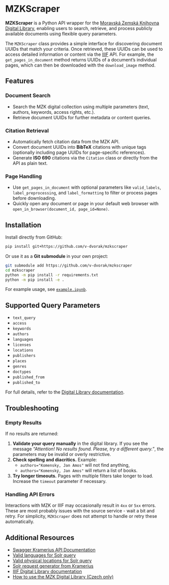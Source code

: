 # MZKScraper

**MZKScraper** is a Python API wrapper for the [Moravská Zemská Knihovna Digital Library](https://www.digitalniknihovna.cz/mzk), enabling users to search, retrieve, and process publicly available documents using flexible query parameters.

The `MZKScraper` class provides a simple interface for discovering document UUIDs that match your criteria. Once retrieved, these UUIDs can be used to access detailed information or content via the [IIIF](https://iiif.io/) API.
For example, the `get_pages_in_document` method returns UUIDs of a document’s individual pages, which can then be downloaded with the `download_image` method.

## Features

### Document Search

- Search the MZK digital collection using multiple parameters (text, authors, keywords, access rights, etc.).
- Retrieve document UUIDs for further metadata or content queries.

### Citation Retrieval

- Automatically fetch citation data from the MZK API.
- Convert document UUIDs into **BibTeX** citations with unique tags (optionally including page UUIDs for page-specific references).
- Generate **ISO 690** citations via the `Citation` class or directly from the API as plain text.

### Page Handling

- Use `get_pages_in_document` with optional parameters like `valid_labels`, `label_preprocessing`, and `label_formatting` to filter or process pages before downloading.
- Quickly open any document or page in your default web browser with `open_in_browser(document_id, page_id=None)`.

## Installation

Install directly from GitHub:

```bash
pip install git+https://github.com/v-dvorak/mzkscraper
```

Or use it as a **Git submodule** in your own project:

```bash
git submodule add https://github.com/v-dvorak/mzkscraper
cd mzkscraper
python -m pip install -r requirements.txt
python -m pip install -e .
```

For example usage, see [`example.ipynb`](./example.ipynb).

## Supported Query Parameters

* `text_query`
* `access`
* `keywords`
* `authors`
* `languages`
* `licenses`
* `locations`
* `publishers`
* `places`
* `genres`
* `doctypes`
* `published_from`
* `published_to`

For full details, refer to the [Digital Library documentation](https://www.digitalniknihovna.cz/help).

## Troubleshooting

### Empty Results

If no results are returned:

1. **Validate your query manually** in the digital library.
   If you see the message *“Attention! No results found. Please, try a different query.”*, the parameters may be invalid or overly restrictive.
2. **Check spelling and diacritics.**
   Example:
   - `authors="Komensky, Jan Amos"` will not find anything,
   - `authors="Komenský, Jan Amos"` will return a list of books.
3. **Try longer timeouts.**
   Pages with multiple filters take longer to load. Increase the `timeout` parameter if necessary.

### Handling API Errors

Interactions with MZK or IIIF may occasionally result in `4xx` or `5xx` errors. These are most probably issues with the source service - wait a bit and retry.
For simplicity, `MZKScraper` does not attempt to handle or retry these automatically.

## Additional Resources

- [Swagger Kramerius API Documentation](https://api.kramerius.mzk.cz/search/openapi/client/v7.0/)
- [Valid languages for Solr query](docs/languages.json)
- [Valid physical locations for Solr query](docs/physical_locations.json)
- [Solr request generator from Kramerius](https://github.com/ceskaexpedice/kramerius-web-client/blob/master/src/app/services/solr.service.ts)
- [IIIF Digital Library documentation](https://iiif.digitalniknihovna.cz/)
- [How to use the MZK Digital Library (Czech only)](https://www.mzk.cz/sluzby/navody/digitalni-knihovna-mzk)

